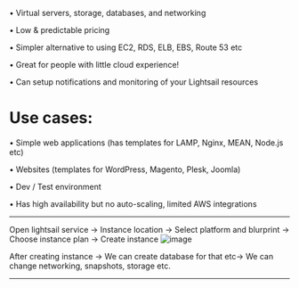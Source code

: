 • Virtual servers, storage, databases, and networking

• Low & predictable pricing

• Simpler alternative to using EC2, RDS, ELB, EBS, Route 53 etc

• Great for people with little cloud experience!

• Can setup notifications and monitoring of your Lightsail resources

# Use cases:

• Simple web applications (has templates for LAMP, Nginx, MEAN, Node.js etc)

• Websites (templates for WordPress, Magento, Plesk, Joomla)

• Dev / Test environment

• Has high availability but no auto-scaling, limited AWS integrations
_______________________________
Open lightsail service ->
Instance location -> Select platform and blurprint -> Choose instance plan -> Create instance
![image](https://user-images.githubusercontent.com/107784718/212628827-15ccc557-76b6-41f5-878a-52f6580c0dca.png)

After creating instance -> We can create database for that etc-> We can change networking, snapshots, storage etc.
_______________________________
